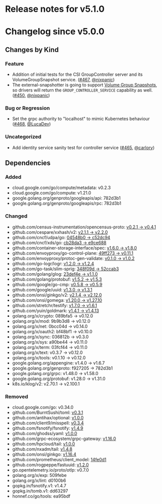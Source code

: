 # Release notes for v5.1.0

# Changelog since v5.0.0

## Changes by Kind

### Feature

- Addition of initial tests for the CSI GroupController server and its VolumeGroupSnapshot service. ([#467](https://github.com/kubernetes-csi/csi-test/pull/467), [@nixpanic](https://github.com/nixpanic))
- The external-snapshotter is going to support [Volume Group Snapshots](kubernetes/enhancements#1551), so drivers will return the `GROUP_CONTROLLER_SERVICE` capability as well. ([#450](https://github.com/kubernetes-csi/csi-test/pull/450), [@nixpanic](https://github.com/nixpanic))

### Bug or Regression

- Set the grpc authority to "localhost" to mimic Kubernetes behaviour ([#468](https://github.com/kubernetes-csi/csi-test/pull/468), [@LucaDev](https://github.com/LucaDev))

### Uncategorized

- Add identity service sanity test for controller service ([#465](https://github.com/kubernetes-csi/csi-test/pull/465), [@carlory](https://github.com/carlory))

## Dependencies

### Added
- cloud.google.com/go/compute/metadata: v0.2.3
- cloud.google.com/go/compute: v1.21.0
- google.golang.org/genproto/googleapis/api: 782d3b1
- google.golang.org/genproto/googleapis/rpc: 782d3b1

### Changed
- github.com/census-instrumentation/opencensus-proto: [v0.2.1 → v0.4.1](https://github.com/census-instrumentation/opencensus-proto/compare/v0.2.1...v0.4.1)
- github.com/cespare/xxhash/v2: [v2.1.1 → v2.2.0](https://github.com/cespare/xxhash/v2/compare/v2.1.1...v2.2.0)
- github.com/cncf/udpa/go: [04548b0 → c52dc94](https://github.com/cncf/udpa/go/compare/04548b0...c52dc94)
- github.com/cncf/xds/go: [cb28da3 → e9ce688](https://github.com/cncf/xds/go/compare/cb28da3...e9ce688)
- github.com/container-storage-interface/spec: [v1.6.0 → v1.8.0](https://github.com/container-storage-interface/spec/compare/v1.6.0...v1.8.0)
- github.com/envoyproxy/go-control-plane: [49ff273 → v0.11.1](https://github.com/envoyproxy/go-control-plane/compare/49ff273...v0.11.1)
- github.com/envoyproxy/protoc-gen-validate: [v0.1.0 → v1.0.2](https://github.com/envoyproxy/protoc-gen-validate/compare/v0.1.0...v1.0.2)
- github.com/go-logr/logr: [v1.2.0 → v1.2.4](https://github.com/go-logr/logr/compare/v1.2.0...v1.2.4)
- github.com/go-task/slim-sprig: [348f09d → 52ccab3](https://github.com/go-task/slim-sprig/compare/348f09d...52ccab3)
- github.com/golang/glog: [23def4e → v1.1.0](https://github.com/golang/glog/compare/23def4e...v1.1.0)
- github.com/golang/protobuf: [v1.5.2 → v1.5.3](https://github.com/golang/protobuf/compare/v1.5.2...v1.5.3)
- github.com/google/go-cmp: [v0.5.8 → v0.5.9](https://github.com/google/go-cmp/compare/v0.5.8...v0.5.9)
- github.com/google/uuid: [v1.3.0 → v1.3.1](https://github.com/google/uuid/compare/v1.3.0...v1.3.1)
- github.com/onsi/ginkgo/v2: [v2.1.4 → v2.12.0](https://github.com/onsi/ginkgo/v2/compare/v2.1.4...v2.12.0)
- github.com/onsi/gomega: [v1.20.0 → v1.27.10](https://github.com/onsi/gomega/compare/v1.20.0...v1.27.10)
- github.com/stretchr/testify: [v1.7.0 → v1.6.1](https://github.com/stretchr/testify/compare/v1.7.0...v1.6.1)
- github.com/yuin/goldmark: [v1.4.1 → v1.4.13](https://github.com/yuin/goldmark/compare/v1.4.1...v1.4.13)
- golang.org/x/crypto: 089bfa5 → v0.12.0
- golang.org/x/mod: 9b9b3d8 → v0.12.0
- golang.org/x/net: 0bcc04d → v0.14.0
- golang.org/x/oauth2: bf48bf1 → v0.10.0
- golang.org/x/sync: 036812b → v0.3.0
- golang.org/x/sys: a90be44 → v0.11.0
- golang.org/x/term: 03fcf44 → v0.11.0
- golang.org/x/text: v0.3.7 → v0.12.0
- golang.org/x/tools: v0.1.10 → v0.12.0
- google.golang.org/appengine: v1.4.0 → v1.6.7
- google.golang.org/genproto: f927205 → 782d3b1
- google.golang.org/grpc: v1.48.0 → v1.58.0
- google.golang.org/protobuf: v1.28.0 → v1.31.0
- k8s.io/klog/v2: v2.70.1 → v2.100.1

### Removed
- cloud.google.com/go: v0.34.0
- github.com/BurntSushi/toml: [v0.3.1](https://github.com/BurntSushi/toml/tree/v0.3.1)
- github.com/antihax/optional: [v1.0.0](https://github.com/antihax/optional/tree/v1.0.0)
- github.com/client9/misspell: [v0.3.4](https://github.com/client9/misspell/tree/v0.3.4)
- github.com/fsnotify/fsnotify: [v1.4.9](https://github.com/fsnotify/fsnotify/tree/v1.4.9)
- github.com/ghodss/yaml: [v1.0.0](https://github.com/ghodss/yaml/tree/v1.0.0)
- github.com/grpc-ecosystem/grpc-gateway: [v1.16.0](https://github.com/grpc-ecosystem/grpc-gateway/tree/v1.16.0)
- github.com/hpcloud/tail: [v1.0.0](https://github.com/hpcloud/tail/tree/v1.0.0)
- github.com/nxadm/tail: [v1.4.8](https://github.com/nxadm/tail/tree/v1.4.8)
- github.com/onsi/ginkgo: [v1.16.4](https://github.com/onsi/ginkgo/tree/v1.16.4)
- github.com/prometheus/client_model: [14fe0d1](https://github.com/prometheus/client_model/tree/14fe0d1)
- github.com/rogpeppe/fastuuid: [v1.2.0](https://github.com/rogpeppe/fastuuid/tree/v1.2.0)
- go.opentelemetry.io/proto/otlp: v0.7.0
- golang.org/x/exp: 509febe
- golang.org/x/lint: d0100b6
- gopkg.in/fsnotify.v1: v1.4.7
- gopkg.in/tomb.v1: dd63297
- honnef.co/go/tools: ea95bdf
